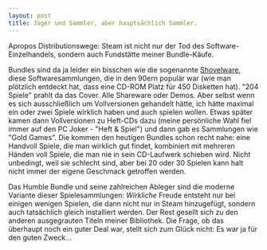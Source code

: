 ```yaml
---
layout: post
title: Jäger und Sammler, aber hauptsächlich Sammler.
---
```


Apropos Distributionswege: Steam ist nicht nur der Tod des Software-Einzelhandels, sondern auch Fundstätte meiner Bundle-Käufe.

Bundles sind da ja leider ein bisschen wie die sogenannte [Shovelware](http://en.wikipedia.org/wiki/Shovelware), diese Softwaresammlungen, die in den 90ern populär war (wie man plötzlich entdeckt hat, dass eine CD-ROM Platz für 450 Disketten hat). "204 Spiele" prahlt da das Cover. Alle Shareware oder Demos. Aber selbst wenn es sich ausschließlich um Vollversionen gehandelt hätte, ich hätte maximal ein oder zwei Spiele wirklich haben und auch spielen wollen. Etwas später kamen dann Vollversionen zu Heft-CDs dazu (meine persönliche Wahl fiel immer auf den PC Joker - "Heft & Spiel") und dann gab es Sammlungen wie "Gold Games". Die kommen den heutigen Bundles schon recht nahe: eine Handvoll Spiele, die man wirklich gut findet, kombiniert mit mehreren Händen voll Spiele, die man nie in sein CD-Laufwerk schieben wird. Nicht unbedingt, weil sie schlecht sind, aber bei 20 oder 30 Spielen kann halt nicht immer der eigene Geschmack getroffen werden.

Das Humble Bundle und seine zahlreichen Ableger sind die moderne Variante dieser Spielesammlungen: _Wirkliche_ Freude entsteht nur bei einigen wenigen Spielen, die dann nicht nur in Steam hinzugefügt, sondern auch tatsächlich gleich installiert werden. Der Rest gesellt sich zu den anderen ausgegrauten Titeln meiner Bibliothek. Die Frage, ob das überhaupt noch ein guter Deal war, stellt sich zum Glück nicht: Es war ja für den guten Zweck...
